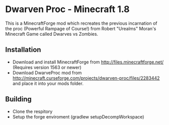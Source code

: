Dwarven Proc - Minecraft 1.8
=============
This is a MinecraftForge mod which recreates the previous incarnation of the proc (Powerful Rampage of Course!) from Robert "Urealms" Moran's Minecraft Game called Dwarves vs Zombies.

Installation
-------
* Download and install MinecraftForge from http://files.minecraftforge.net/ (Requires version 1563 or newer)
* Download DwarveProc mod from http://minecraft.curseforge.com/projects/dwarven-proc/files/2283442 and place it into your mods folder.

Building
-------
* Clone the respitory
* Setup the forge enviroment (gradlew setupDecompWorkspace)
